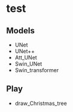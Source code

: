 # test

## Models

- UNet
- UNet++
- Att_UNet
- Swin_UNet
- Swin_transformer

## Play

- draw_Christmas_tree

